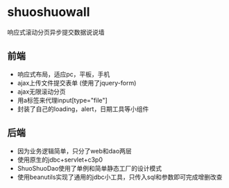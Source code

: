 # shuoshuowall
响应式滚动分页异步提交数据说说墙
## 前端
 * 响应式布局，适应pc，平板，手机
 * ajax上传文件提交表单 (使用了jquery-form)
 * ajax无限滚动分页
 * 用a标签来代理input[type="file"]
 * 封装了自己的loading，alert，日期工具等小组件
## 后端
 * 因为业务逻辑简单，只分了web和dao两层
 * 使用原生的jdbc+servlet+c3p0
 * ShuoShuoDao使用了单例和简单静态工厂的设计模式
 * 使用beanutils实现了通用的jdbc小工具，只传入sql和参数即可完成增删改查
 
 
 
